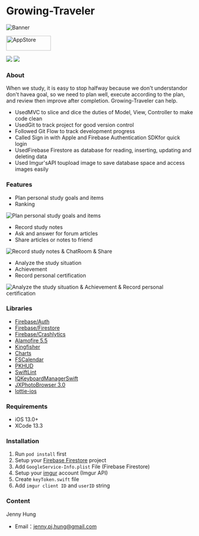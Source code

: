 # Growing-Traveler

![Banner](https://i.imgur.com/N2ozLuu.png)


<a href="https://apps.apple.com/tw/app/成長旅客/id1619736522">
    <img src="https://i.imgur.com/XVAqDys.png" alt="AppStore" width="120px" height="40px"/>
</a>

<p>
    <img src="https://img.shields.io/badge/platform-iOS-lightgrey">
    <img src="https://img.shields.io/badge/version-1.1-yellow">
</p>

### About
When we study, it is easy to stop halfway because we don't understandor don't havea goal, so we need to
plan well, execute according to the plan, and review then improve after completion. Growing-Traveler can help.
 - UsedMVC to slice and dice the duties of Model, View, Controller to make code clean
 - UsedGit to track project for good version control
 - Followed Git Flow to track development progress
 - Called Sign in with Apple and Firebase Authentication SDKfor quick login
 - UsedFirebase Firestore as database for reading, inserting, updating and deleting data
 - Used Imgur'sAPI toupload image to save database space and access images easily

### Features
 - Plan personal study goals and items
 - Ranking
 
 ![Plan personal study goals and items](https://i.imgur.com/6ljGN1Z.png)

 - Record study notes
 - Ask and answer for forum articles
 - Share articles or notes to friend

![Record study notes & ChatRoom & Share](https://i.imgur.com/O8Ynumy.png)

 - Analyze the study situation
 - Achievement
 - Record personal certification

![Analyze the study situation & Achievement & Record personal certification](https://i.imgur.com/8V6fFSD.png)

### Libraries
 - [Firebase/Auth](https://github.com/firebase/firebase-ios-sdk)
 - [Firebase/Firestore](https://github.com/firebase/firebase-ios-sdk)
 - [Firebase/Crashlytics](https://github.com/firebase/firebase-ios-sdk)
 - [Alamofire 5.5](https://github.com/Alamofire/Alamofire)
 - [Kingfisher](https://github.com/onevcat/Kingfisher)
 - [Charts](https://github.com/danielgindi/Charts)
 - [FSCalendar](https://github.com/WenchaoD/FSCalendar)
 - [PKHUD](https://github.com/pkluz/PKHUD)
 - [SwiftLint](https://github.com/realm/SwiftLint)
 - [IQKeyboardManagerSwift](https://github.com/hackiftekhar/IQKeyboardManager)
 - [JXPhotoBrowser 3.0](https://github.com/JiongXing/PhotoBrowser)
 - [lottie-ios](https://github.com/airbnb/lottie-ios)

### Requirements
 - iOS 13.0+
 - XCode 13.3

### Installation
1. Run `pod install` first
2. Setup your [Firebase Firestore](https://console.firebase.google.com/u/0/) project
3. Add `GoogleService-Info.plist` File (Firebase Firestore)
4. Setup your [imgur](https://api.imgur.com/) account (Imgur API)
5. Create `keyToken.swift` file
6. Add `imgur client ID` and `userID` string

### Content
Jenny Hung
 - Email：[jenny.pj.hung@gmail.com](mailto:jenny.pj.hung@gmail.com)
